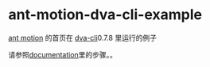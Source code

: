 # ant-motion-dva-cli-example

[ant motion](https://motion.ant.design/) 的首页在 [dva-cli](https://github.com/dvajs/dva-cli)0.7.8 里运行的例子

请参照[documentation](https://github.com/ant-motion/ant-motion-dva-cli-example/blob/master/src/routes/Home/documentation.text)里的步骤。。
